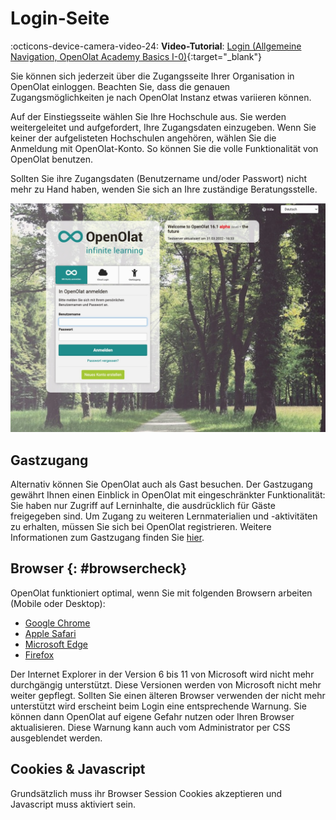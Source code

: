 # Login-Seite

:octicons-device-camera-video-24: **Video-Tutorial**: [Login (Allgemeine Navigation, OpenOlat Academy Basics I-0)](<https://youtu.be/Sy5cXJL7K90/watch>){:target="_blank"}

Sie können sich jederzeit über die Zugangsseite Ihrer Organisation in OpenOlat
einloggen. Beachten Sie, dass die genauen Zugangsmöglichkeiten je nach
OpenOlat Instanz etwas variieren können.

Auf der Einstiegsseite wählen Sie Ihre Hochschule aus. Sie werden
weitergeleitet und aufgefordert, Ihre Zugangsdaten einzugeben. Wenn Sie keiner
der aufgelisteten Hochschulen angehören, wählen Sie  die Anmeldung mit
OpenOlat-Konto. So können Sie die volle Funktionalität von OpenOlat benutzen.

Sollten Sie ihre Zugangsdaten (Benutzername und/oder Passwort) nicht mehr zu
Hand haben, wenden Sie sich an Ihre zuständige Beratungsstelle.

![Loginseite](assets/loginscreen.de.jpg)
  
## Gastzugang

Alternativ können Sie OpenOlat auch als Gast besuchen. Der Gastzugang gewährt
Ihnen einen Einblick in OpenOlat mit eingeschränkter Funktionalität: Sie haben
nur Zugriff auf Lerninhalte, die ausdrücklich für Gäste freigegeben sind. Um
Zugang zu weiteren Lernmaterialien und -aktivitäten zu erhalten, müssen Sie
sich bei OpenOlat registrieren. Weitere Informationen zum Gastzugang finden
Sie [hier](../access_roles_rights/guest_access.de.md).

## Browser {: #browsercheck}

OpenOlat funktioniert optimal, wenn Sie mit folgenden Browsern arbeiten (Mobile oder Desktop):

* [Google Chrome](http://www.google.com/chrome/)
* [Apple Safari](http://www.apple.com/safari/)
* [Microsoft Edge](https://www.microsoft.com/edge)
* [Firefox](http://www.mozilla.org/firefox/)

Der Internet Explorer in der Version 6 bis 11 von Microsoft wird nicht
mehr durchgängig unterstützt. Diese Versionen werden von Microsoft nicht mehr
weiter gepflegt. Sollten Sie einen älteren Browser verwenden der nicht mehr
unterstützt wird erscheint beim Login eine entsprechende Warnung. Sie können
dann OpenOlat auf eigene Gefahr nutzen oder Ihren Browser aktualisieren. Diese
Warnung kann auch vom Administrator per CSS ausgeblendet werden.

## Cookies & Javascript

Grundsätzlich muss ihr Browser Session Cookies akzeptieren und Javascript muss
aktiviert sein.
